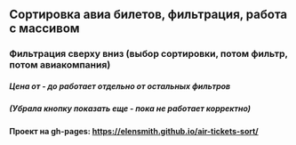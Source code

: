 ## Cортировка авиа билетов, фильтрация, работа с массивом

### Фильтрация сверху вниз (выбор сортировки, потом фильтр, потом авиакомпания)
##### Цена от - до работает отдельно от остальных фильтров
##### (Убрала кнопку показать еще - пока не работает корректно)

#### Проект на gh-pages: https://elensmith.github.io/air-tickets-sort/

